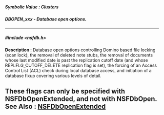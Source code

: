 ##### Symbolic Value : Clusters
##### DBOPEN_xxx - Database open options.
---
##### #include <nsfdb.h>
**Description :**
Database open options controlling Domino based file locking (scan lock), the 
removal of deleted note stubs, the removal of documents whose last modified 
date is past the replication cutoff date (and whose REPLFLG_CUTOFF_DELETE 
replication flag is set), the forcing of an Access Control List (ACL) check 
during local database access, and initiation of a database fixup covering 
various levels of detail.

These flags can only be specified with NSFDbOpenExtended, and not with 
NSFDbOpen.
**See Also :**
[NSFDbOpenExtended](D:/md_files/NSFDbOpenExtended.md)
---
